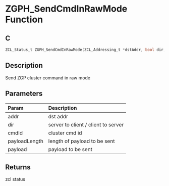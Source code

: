 # ZGPH_SendCmdInRawMode Function

## C

```c
ZCL_Status_t ZGPH_SendCmdInRawMode(ZCL_Addressing_t *dstAddr, bool dir, uint8_t cmdId, uint8_t payLoadLength, uint8_t  *payLoad);
```

## Description

 Send ZGP cluster command in raw mode

## Parameters

| Param | Description |
|:----- |:----------- |
| addr | dst addr |
| dir | server to client / client to server |
| cmdId | cluster cmd id |
| payloadLength | length of payload to be sent |
| payload | payload to be sent  

## Returns

 zcl status 

